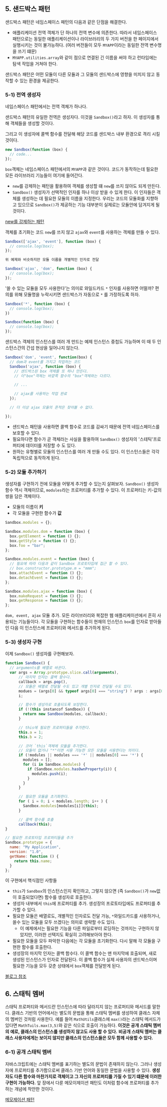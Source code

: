 ## 5. 샌드박스 패턴

샌드박스 패턴은 네임스페이스 패턴의 다음과 같은 단점을 해결한다.

*   애플리케이션 전역 객체가 단 하나의 전역 변수에 의존한다. 따라서 네임스페이스 패턴으로는 동일한 애플리케이션이나 라이브러리의 두 가지 버전을 한 페이지에서 실행시키는 것이 불가능하다. (여러 버전들이 모두 `MYAPP`이라는 동일한 전역 변수명을 쓰기 떄문)
*   `MYAPP.utilities.array`와 같이 점으로 연결된 긴 이름을 써야 하고 런타임에는 탐색 작업을 거쳐야 한다.

샌드박스 패턴은 어떤 모듈이 다른 모듈과 그 모듈의 샌드박스에 영향을 미치지 않고 동작할 수 있는 환경을 제공한다.

### 5-1) 전역 생성자

네임스페이스 패턴에서는 전역 객체가 하나다.

샌드박스 패턴의 유일한 전역은 생성자다. 이것을 `Sandbox()`라고 하자. 이 생성자를 통해 객체들을 생성할 것이다.

그리고 이 생성자에 콜백 함수를 전달해 해당 코드를 샌드박스 내부 환경으로 격리 시킬것이다.

``` js
new Sandbox(function (box) {
  // code...
});
```

`box`객체는 네임스페이스 패턴에서의 `MYAPP`과 같은 것이다. 코드가 동작하는데 필요한 모든 라이브러리 기능들이 여기에 들어간다.

*   `new`를 강제하는 패턴을 활용하여 객체를 생성할 떄 `new`를 쓰지 않아도 되게 만든다.
*   `Sandbox()` 생성자가 선택적인 인자를 하나 이상 받을 수 있게 한다. 이 인자들은 객체를 생성하는 데 필요한 모듈의 이름을 지정한다. 우리는 코드의 모듈화를 지향하고 있으므로 `Sandbox()`가 제공하는 기능 대부분이 실제로는 모듈안에 담겨지게 될 것이다.

[new를 강제하는 패턴][3362e803]

  [3362e803]: https://github.com/shldhee/javascript-pattern-study/blob/master/02_literal_constructor/README.md#3-new를-강제하는-패턴 "3장"

객체를 초기화는 코드
`new`를 쓰지 않고 `ajax`와 `event`를 사용하는 객체를 만들 수 있다.

``` js
Sandbox(['ajax', 'event'], function (box) {
  // console.log(box);
});

위 예제와 비슷하지만 모듈 이름을 개별적인 인자로 전달

Sandbox('ajax', 'dom', function (box) {
  // console.log(box);
});
```

'쓸 수 있는 모듈을 모두 사용한다'는 의미로 와일드카드 `*` 인자를 사용하면 어떨까? 편의를 위해 모듈명을 누락시키면 샌드박스가 자동으로 `*` 를 가정하도록 하자.

``` js
Sandbox('*', function (box) {
  // console.log(box);
})

Sandbox(function (box) {
  // console.log(box);
});
```

샌드박스 객체의 인스턴스를 여러 개 만드는 예제
인스턴스 중첩도 가능하며 이 때 두 인스턴스간의 간섭 현상을 일어나지 않는다.

``` js
Sandbox('dom', 'event', function(box) {
  // dom과 event를 가지고 작업하는 코드
  Sandbox('ajax', function (box) {
    // 샌드박스된 box 객체를 또 하나 만든다.
    // 이"box"객체는 바깥쪽 함수의 "box"객체와는 다르다.

    // ...

    // ajax를 사용하는 작업 완료
  });

  // 더 이상 ajax 모듈의 흔적은 찾아볼 수 없다.

});
```

* 샌드박스 패턴을 사용하면 콜백 함수로 코드를 감싸기 때문에 전역 네임스페이스를 보호할 수 있다.
* 필요하다면 함수가 곧 객체라는 사실을 활용하여 `Sandbox()` 생성자의 '스테틱'프로퍼티에 데이터를 저장할 수 도 있다.
* 원하는 유형별로 모듈의 인스턴스를 여러 개 만들 수도 있다. 이 인스턴스들은 각각 독립적으로 동작하게 된다.

### 5-2) 모듈 추가하기

생성자를 구현하기 전에 모듈을 어떻게 추가할 수 있는지 살펴보자.
`Sandbox()` 생성자 함수 역시 객체이므로, `modules`라는 프로퍼티를 추가할 수 있다. 이 프로퍼티는 키-값의 쌍을 담은 객체이다.

* 모듈의 이름이 **키**
* 각 모듈을 구현한 함수가 **값**

``` js
Sandbox.modules = {};

Sandbox.modules.dom = function (box) {
  box.getElement = function () {};
  box.getStyle = function () {};
  box.foo = "bar";
};

Sandbox.modules.event = function (box) {
  // 필요에 따라 다음과 같이 Sandbox 프로토타입에 접근 할 수 있다.
  // box.constructor.prototype.m = "mmm";
  box.attachEvent = function () {};
  box.detachEvent = function () {};
};

Sandbox.modules.ajax = function (box) {
  box.makeRequest = function () {};
  box.getResponse = function () {};
};
```

`dom, event, ajax` 모듈 추가. 모든 라이브러리와 복잡한 웹 애플리케이션에서 흔히 사용되는 기능들이다.
각 모듈을 구현하는 함수들이 현재의 인스턴스 `box`를 인자로 받아들인 다음 이 인스턴스에 프로퍼티와 메서드를 추가하게 된다.

### 5-3) 생성자 구현

이제 `Sandbox()` 생성자를 구현해보자.

``` js
function Sandbox() {
  // arguments를 배열로 바꾼다.
  var args = Array.prototype.slice.call(arguments),
      // 마지막 인자는 콜백 함수다.
      callback = args.pop(),
      // 모듈은 배열로 전달될 수도 있고 개별 인자로 전달될 수도 있다.
      modues = (args[0] && typeof args[0] === "string") ? args : args[0],
      i;

      // 함수가 생성자로 호출되도록 보장한다.
      if (!(this instancof Sandbox)) {
        return new Sandbox(modules, callback);
      }

      // this에 필요한 프로퍼티들을 추가한다.
      this.a = 1;
      this.b = 2;

      // 코어 `this`객체에 모듈을 추가한다.
      // 모듈이 없거나 "*"이면 사용 가능한 모든 모듈을 사용한다는 의미다.
      if (!modules || modules === '*' || modules[0] === '*') {
        modules = [];
        for (i in Sandbox.modules) {
          if (Sandbox.modules.hasOwnProperty(i)) {
            modules.push(i);
          }
        }
      }

      // 필요한 모듈을 초기화한다.
      for ( i = 0; i < modules.length; i++ ) {
        Sandbox.modules[modules[i]](this);
      }

      // 콜백 함수를 호출
      callback(this);
}

// 필요한 프로토타입 프로퍼티들을 추가
Sandbox.prototype = {
  name: "My Application",
  version: "1.0",
  getName: function () {
    return this.name;
  }
};
```

이 구현에서 핵식점인 사항들

* `this`가 `Sandbox`의 인스턴스인지 확인하고, 그렇지 않으면 (즉 `Sandbox()`가 `new`없이 호출되었다면) 함수를 생성자로 호출한다.
* 생성자 내부에서 `this`에 프로퍼티를 추가. 생성장의 프로토타입에도 프로퍼티를 추가할 수 있다.
* 필요한 모듈은 배열로도, 개별적인 인자로도 전달 가능, `*`와일드카드를 사용하거나, 쓸수 있는 모듈을 모두 쓰겠다는 의미로 생략할 수도 있다.
  * 이 예제에서는 필요한 기능을 다른 파일로부터 로딩하는 것까지는 구현하지 않았지만, 이러한 선택지도 확실히 고려해보아야 한다.
* 필요한 모듈을 모두 파악한 다음에는 각 모듈을 초기화한다. 다시 말해 각 모듈을 구현한 함수를 호출한다.
* 생성장의 마지막 인자는 콜백 함수다. 이 콜백 함수는 맨 마지막에 호출되며, 새로 생성된 인스턴스가 인자로 전달된다. 이 콜백 함수가 실제 사용자의 샌드박스이며 필요한 기능을 모두 갖춘 상태에서 `box`객체를 전달받게 된다.

[블로그 참조][ref3]

  [ref3]: http://realmojo.tistory.com/77 "블로그 참조"

## 6. 스태틱 멤버

스태틱 프로퍼티와 메서드란 인스턴스에 따라 달라지지 않는 프로퍼티와 메서드를 말한다. 클래스 기반의 언어에서는 별도의 문법을 통해 스태틱 멤버를 생성하여 클래스 자체의 멤버인 것처럼 사용한다. 예를 들어
`MathUtils`클래스에 `max()`라는 스태틱 메서드가 있다면 `MathTuils.max(3,5)`와 같은 식으로 호출이 가능하다.
**이것은 공개 스태틱 멤버의 예로, 클래스의 인스턴스를 생성하지 않고도 사용 할 수 있다.**
**비공개 스태틱 멤버는 클래스 사용자에게는 보이지 않지만 클래스의 인스턴스들은 모두 함께 사용할 수 있다.**

### 6-1) 공개 스태틱 멤버

자바스크립트에는 스태틱 멤버를 표기하는 별도의 문법이 존재하지 않는다. 그러나 생성자에 프로퍼티를 추가함으로써 클래스 기반 언어와 동일한 문법을 사용할 수 있다. **생성자도 다른 함수와 마찬가지로 객체이고 그 자신의 프로퍼티를 가질 수 있기 떄문에 이러한 구현이 가능하다.** 앞 장에서 다룬 메모이제이션 패턴도 이처럼 함수에 프로퍼티를 추가하는 개념에 착안한 것이다.

[메모제이션 패턴][66fc6b8b]

  [66fc6b8b]: https://github.com/shldhee/javascript-pattern-study/tree/master/03_function#8-함수-프로퍼티---메모이제이션memoization-패턴 "메모제이션 패턴"
